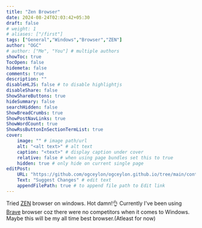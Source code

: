 ```yaml
---
title: "Zen Browser"
date: 2024-08-24T02:03:42+05:30
draft: false
# weight: 1
# aliases: ["/first"]
tags: ["General","Windows","Browser","ZEN"]
author: "OGC"
# author: ["Me", "You"] # multiple authors
showToc: true
TocOpen: false
hidemeta: false
comments: true
description: ""
disableHLJS: false # to disable highlightjs
disableShare: false
ShowShareButtons: true
hideSummary: false
searchHidden: false
ShowBreadCrumbs: true
ShowPostNavLinks: true
ShowWordCount: true
ShowRssButtonInSectionTermList: true
cover:
    image: "" # image path/url
    alt: "<alt text>" # alt text
    caption: "<text>" # display caption under cover
    relative: false # when using page bundles set this to true
    hidden: true # only hide on current single page
editPost:
    URL: "https://github.com/ogceylon/ogceylon.github.io/tree/main/content"
    Text: "Suggest Changes" # edit text
    appendFilePath: true # to append file path to Edit link
---
```


Tried [ZEN](https://www.zen-browser.app/) browser on windows. Hot damn!👌
Currently I've been using [Brave](https://brave.com/) browser coz there were no competitors when it comes to Windows.
Maybe this will be my all time best browser.(Atleast for now)